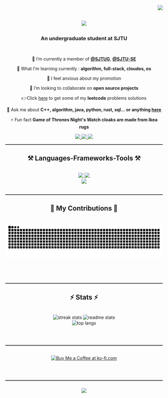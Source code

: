 <img align="right" src="https://visitor-badge.laobi.icu/badge?page_id=EdogawaAi.EdogawaAi" />

<h1 align="center">
    <img src="https://readme-typing-svg.herokuapp.com/?font=Righteous&size=35&center=true&vCenter=true&width=500&height=70&duration=4000&lines=Hi+There!+👋;+I'm+Hoshino+Cola!🥤;" />
</h1>

<h3 align="center">An undergraduate student at SJTU</h3>

<br/>

<div align="center">
 
 🔭 I’m currently a member of **[@SJTUG](https://github.com/sjtug)**, **[@SJTU-SE](https://github.com/SJTU-SE)**
 
 🌱 What I'm learning currently : **algorithm, full-stack, cloudos, os**

🤕 I feel anxious about my promotion

👯 I’m looking to collaborate on **open source projects**


👉Click [here](https://leetcode.cn/u/hoshino-cola/) to get some of my **leetcode** problems solutions


💬 Ask me about **C++, algorithm, java, python, rust, sql... or anything [here](https://github.com/EdogawaAi/EdogawaAi/issues)**

⚡ Fun fact **Game of Thrones Night's Watch cloaks are made from Ikea rugs**

 </div>


<div align="center"> 
  <a href="mailto:Hoshino.Cola@gmail.com">
    <img src="https://img.shields.io/badge/Gmail-333333?style=for-the-badge&logo=gmail&logoColor=red" />
  </a>
  <a href="https://space.bilibili.com/525053415" target="_blank">
    <img src="https://img.shields.io/badge/Bilibili-00A1D6?style=for-the-badge&logo=bilibili&logoColor=white" target="_blank" />
  </a>
  <a href="https://www.youtube.com/@Hoshino_Cola" target="_blank">
     <img src="https://img.shields.io/badge/YouTube-FF0000?style=for-the-badge&logo=youtube&logoColor=white" target="_blank" /> <!-- sqlite, safari, google-chrome are other good icon options -->
  </a>
</div>

<hr style="height:2px;border:none;color:#333;background-color:#333;" />

<h2 align="center">⚒️ Languages-Frameworks-Tools ⚒️</h2>
<br/>
<div align="center">
    <img src="https://skillicons.dev/icons?i=c,cpp,cmake,rust,golang,java,docker,kubernetes" />
    <img src="https://skillicons.dev/icons?i=maven,latex,vscode,clion,idea,github,gitlab,linux" /><br>
    <img src="https://skillicons.dev/icons?i=arch,ubuntu,sqlite,mysql,python,tauri,react,anaconda" /><br>
</div>


<br/>
<hr style="height:2px;border:none;color:#333;background-color:#333;" />

<div align="center">
  <h2>🐍 My Contributions 🐍</h2>
  <br>
  <img alt="snake eating my contributions" src="https://raw.githubusercontent.com/EdogawaAi/EdogawaAi/output/github-contribution-grid-snake.svg" />
  
  <br/><br/><br/>
</div>


<hr style="height:2px;border:none;color:#333;background-color:#333;" />

<h2 align="center">⚡ Stats ⚡</h2>
<br>
<div align=center>
  <img width=390 src="https://github-readme-streak-stats-salesp07.vercel.app/?user=EdogawaAi&count_private=true&theme=react&border_radius=10" alt="streak stats"/>
  <img width=390 src="https://github-readme-stats-salesp07.vercel.app/api?username=EdogawaAi&count_private=true&show_icons=true&theme=react&rank_icon=github&border_radius=10" alt="readme stats" />
  <br/>
  <img width=325 align="center" src="https://github-readme-stats-salesp07.vercel.app/api/top-langs/?username=EdogawaAi&hide=HTML,Makefile&langs_count=8&layout=compact&theme=react&border_radius=10&size_weight=0.5&count_weight=0.5&exclude_repo=github-readme-stats" alt="top langs" />
</div>

<br/><br/>

<hr style="height:2px;border:none;color:#333;background-color:#333;" />

<br/>

<div align="center">
<a href='https://ko-fi.com/hoshino_cola' target='_blank'><img height='64' style='border:0px;height:64px;' src='https://storage.ko-fi.com/cdn/kofi1.png?v=3' border='0' alt='Buy Me a Coffee at ko-fi.com' /></a>
</div>

<br/><br/>

<hr style="height:2px;border:none;color:#333;background-color:#333;" />

<h3 align="center">
    <img src="https://readme-typing-svg.herokuapp.com/?font=Righteous&size=25&center=true&vCenter=true&width=500&height=70&duration=4000&lines=Thanks+for+visiting!+✌️;+Shoot+me+a+message+on+Linkedin!;I'm+always+down+to+collab+:)" />
</h3>

<br/>
